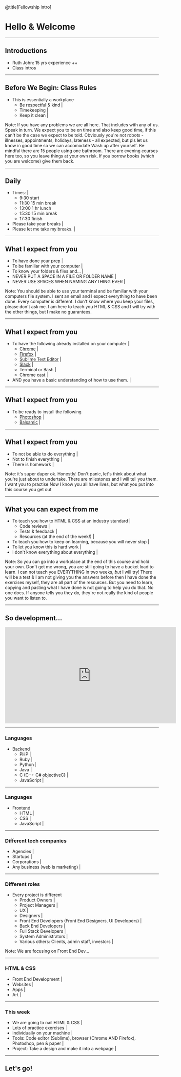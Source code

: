 @title[Fellowship Intro]

# Hello & Welcome

---

## Introductions

- Ruth John: 15 yrs experience ++
- Class intros

---

## Before We Begin: Class Rules

- This is essentially a workplace
	- Be respectful & kind |
	- Timekeeping |
	- Keep it clean |


Note:
If you have any problems we are all here. That includes with any of us. Speak in turn.
We expect you to be on time and also keep good time, if this can't be the case we expect to be told. Obviously you're not robots - illnesses, appointments, holidays, lateness - all expected, but pls let us know in good time so we can accomodate
Wash up after yourself. Be mindful there are 15 people using one bathroom. There are evening courses here too, so you leave things at your own risk. If you borrow books (which you are welcome) give them back.

---

## Daily

- Times: |
	- 9:30 start
	- 11:30 15 min break
	- 13:00 1 hr lunch
	- 15:30 15 min break
	- 17:30 finish
- Please take your breaks |
- Please let me take my breaks. |

---

## What I expect from you

- To have done your prep |
- To be familiar with your computer |
- To know your folders & files and... |
- NEVER PUT A SPACE IN A FILE OR FOLDER NAME |
- NEVER USE SPACES WHEN NAMING ANYTHING EVER |

Note:
You should be able to use your terminal and be familiar with your computers file system. I sent an email and I expect everything to have been done.
Every computer is different. I don't know where you keep your files, please don't ask me. I am here to teach you HTML & CSS and I will try with the other things, but I make no guarantees.

---

## What I expect from you

- To have the following already installed on your computer |
	- [Chrome](https://www.google.com/chrome/browser/desktop/index.html) |
	- [Firefox](https://www.mozilla.org/en-US/firefox/new/) |
	- [Sublime Text Editor](https://www.sublimetext.com/) |
	- [Slack](https://slack.com/download) |
	- Terminal or Bash |
	- Chrome cast |
- AND you have a basic understanding of how to use them. |

---

## What I expect from you

- To be ready to install the following
	- [Photoshop](http://www.adobe.com/uk/products/photoshop.html) |
	- [Balsamic](https://balsamiq.com/) |

---

## What I expect from you

- To not be able to do everything |
- Not to finish everything |
- There is homework |

Note:
it's super duper ok. Honestly! Don't panic, let's think about what you're just about to undertake.
There are milestones and I will tell you them. I want you to practise
Now I know you all have lives, but what you put into this course you get out

---

## What you can expect from me

- To teach you how to HTML & CSS at an industry standard |
	- Code reviews |
	- Tests & feedback |
	- Resources (at the end of the week!) |
- To teach you how to keep on learning, because you will never stop |
- To let you know this is hard work |
- I don't know everything about everything |

Note:
So you can go into a workplace at the end of this course and hold your own. Don't get me wrong, you are still going to have a bucket load to learn. I can not teach you EVERYTHING in two weeks, _but_ I will try!
There will be a test & I am not giving you the answers before then
I have done the exercises myself, they are all part of the resources. But you need to learn, copying and pasting what I have done is not going to help you do that.
No one does. If anyone tells you they do, they're not really the kind of people you want to listen to.

---

## So development...

<iframe width="560" height="315" src="https://www.youtube.com/embed/7_LPdttKXPc" frameborder="0" gesture="media" allow="encrypted-media" allowfullscreen></iframe>

---

### Languages

- Backend
	- PHP |
	- Ruby |
	- Python |
	- Java |
	- C (C++ C# objectiveC) |
	- JavaScript |

---

### Languages

- Frontend
	- HTML |
	- CSS |
	- JavaScript |

---

### Different tech companies

- Agencies |
- Startups |
- Corporations |
- Any business (web is marketing) |

---

### Different roles

- Every project is different
	- Product Owners |
	- Project Managers |
	- UX |
	- Designers |
	- Front End Developers (Front End Designers, UI Developers) |
	- Back End Developers |
	- Full Stack Developers |
	- System Administrators |
	- Various others: Clients, admin staff, investors |

Note:
We are focusing on Front End Dev...

---

### HTML & CSS

- Front End Development |
- Websites |
- Apps |
- Art |

---

### This week

- We are going to nail HTML & CSS |
- Lots of practice exercises |
- Individually on your machine |
- Tools: Code editor (Sublime), browser (Chrome AND Firefox), Photoshop, pen & paper |
- Project: Take a design and make it into a webpage |

---

## Let's go!



